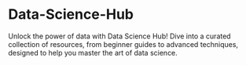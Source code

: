 # Data-Science-Hub
Unlock the power of data with Data Science Hub! Dive into a curated collection of resources, from beginner guides to advanced techniques, designed to help you master the art of data science.
